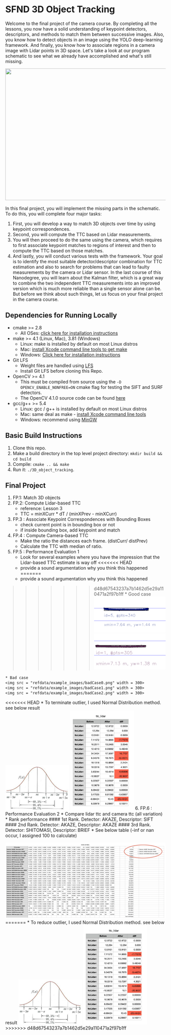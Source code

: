 # SFND 3D Object Tracking

Welcome to the final project of the camera course. By completing all the lessons, you now have a solid understanding of keypoint detectors, descriptors, and methods to match them between successive images. Also, you know how to detect objects in an image using the YOLO deep-learning framework. And finally, you know how to associate regions in a camera image with Lidar points in 3D space. Let's take a look at our program schematic to see what we already have accomplished and what's still missing.

<img src="images/course_code_structure.png" width="779" height="414" />

In this final project, you will implement the missing parts in the schematic. To do this, you will complete four major tasks: 
1. First, you will develop a way to match 3D objects over time by using keypoint correspondences. 
2. Second, you will compute the TTC based on Lidar measurements. 
3. You will then proceed to do the same using the camera, which requires to first associate keypoint matches to regions of interest and then to compute the TTC based on those matches. 
4. And lastly, you will conduct various tests with the framework. Your goal is to identify the most suitable detector/descriptor combination for TTC estimation and also to search for problems that can lead to faulty measurements by the camera or Lidar sensor. In the last course of this Nanodegree, you will learn about the Kalman filter, which is a great way to combine the two independent TTC measurements into an improved version which is much more reliable than a single sensor alone can be. But before we think about such things, let us focus on your final project in the camera course. 

## Dependencies for Running Locally
* cmake >= 2.8
  * All OSes: [click here for installation instructions](https://cmake.org/install/)
* make >= 4.1 (Linux, Mac), 3.81 (Windows)
  * Linux: make is installed by default on most Linux distros
  * Mac: [install Xcode command line tools to get make](https://developer.apple.com/xcode/features/)
  * Windows: [Click here for installation instructions](http://gnuwin32.sourceforge.net/packages/make.htm)
* Git LFS
  * Weight files are handled using [LFS](https://git-lfs.github.com/)
  * Install Git LFS before cloning this Repo.
* OpenCV >= 4.1
  * This must be compiled from source using the `-D OPENCV_ENABLE_NONFREE=ON` cmake flag for testing the SIFT and SURF detectors.
  * The OpenCV 4.1.0 source code can be found [here](https://github.com/opencv/opencv/tree/4.1.0)
* gcc/g++ >= 5.4
  * Linux: gcc / g++ is installed by default on most Linux distros
  * Mac: same deal as make - [install Xcode command line tools](https://developer.apple.com/xcode/features/)
  * Windows: recommend using [MinGW](http://www.mingw.org/)

## Basic Build Instructions

1. Clone this repo.
2. Make a build directory in the top level project directory: `mkdir build && cd build`
3. Compile: `cmake .. && make`
4. Run it: `./3D_object_tracking`.


## Final Project

1. FP.1: Match 3D objects
2. FP.2: Compute Lidar-based TTC
    * reference: Lesson 3
    * TTC = minXCurr * dT / (minXPrev - minXCurr)
3. FP.3 : Associate Keypoint Correspondences with Bounding Boxes
    * check current point is in bounding box or not
    * if inside bounding box, add keypoint and match
4. FP.4 : Compute Camera-based TTC
    * Make the ratio the distances each frame. (distCurr/ distPrev)
    * Calculate the TTC with median of ratio.
5. FP.5 : Performance Evaluation 1
    * Look for several examples where you have the impression that the Lidar-based TTC estimate is way off
<<<<<<< HEAD
    * provide a sound argumentation why you think this happened  
=======
    * provide a sound argumentation why you think this happened
>>>>>>> d48d67543237a7b1462d5e29a110471a2f97b1ff
    * Good case  
    <img src = "refdata/example_images/goodCase1.png" width = 300>
    <img src = "refdata/example_images/goodCase2.png" width = 300>
    
    * Bad case  
    <img src = "refdata/example_images/badCase0.png" width = 300>
    <img src = "refdata/example_images/badCase1.png" width = 300>
    <img src = "refdata/example_images/badCase2.png" width = 300>

<<<<<<< HEAD
    * To terminate outlier, I used Normal Distribution method. see below result  
    <img src = "refdata/example_images/NormalDistributionGraph.jpg" width = 200>
    <img src = "refdata/example_images/ttcDiff.png" width = 200>
  6. FP.6 : Performance Evaluation 2
     * Compare lidar ttc and camera ttc (all variation)
     * Rank performance
     #### 1st Rank. Detector: AKAZE, Descriptor: SIFT   
     #### 2nd Rank. Detector: AKAZE, Descriptor: AKAZE
     #### 3rd Rank. Detector: SHITOMASI, Descriptor: BRIEF
     * See below table (-inf or nan occur, I assigned 100 to calculate)

<img src = "refdata/example_images/finalResult.png">
=======
    * To reduce outlier, I used Normal Distribution method. see below result  
    <img src = "refdata/example_images/NormalDistributionGraph.jpg" width = 200>
    <img src = "refdata/example_images/ttcDiff.png" width = 200>
>>>>>>> d48d67543237a7b1462d5e29a110471a2f97b1ff

